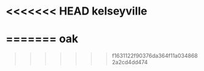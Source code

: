 <<<<<<< HEAD
kelseyville
===========
=======
oak
===
>>>>>>> f1631122f90376da364f11a0348682a2cd4dd474
